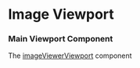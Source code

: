 # Image Viewport

### Main Viewport Component

The [imageViewerViewport](https://github.com/OHIF/Viewers/tree/master/Packages/ohif-viewerbase/client/components/viewer/imageViewerViewport) component
